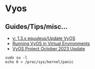 # Vyos

## Guides/Tips/misc...

* [v: 1.3.x equuleus/Update VyOS](https://docs.vyos.io/en/equuleus/installation/update.html)
* [Running VyOS in Virtual Environments](https://docs.vyos.io/en/latest/installation/virtual/index.html)
* [VyOS Project October 2023 Update](https://blog.vyos.io/vyos-project-october-2023-update)

```shell
sudo su -l
echo 0 > /proc/sys/kernel/panic
```